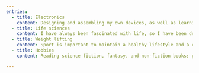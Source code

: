 ```yaml
---
entries:
  - title: Electronics
    content: Designing and assembling my own devices, as well as learning and developing my skills in programming them. My last project was a hardware temperature monitor using an Arduino Nano with an OLED display.
  - title: Life sciences
    content: I have always been fascinated with life, so I have been delving into this field by self‑studying subjects related to medicine and biology, especially molecular biology and genetics.
  - title: Weight lifting
    content: Sport is important to maintain a healthy lifestyle and a clear mind. Going to the gym for an hour is a good way to relax and organize my thoughts.
  - title: Hobbies
    content: Reading science fiction, fantasy, and non-fiction books; playing the piano, cinema, travel, taking online courses, and gathering with friends to play computer games or build a new mechanical keyboard together. Recently I have taken up learning to ski.

---
```

